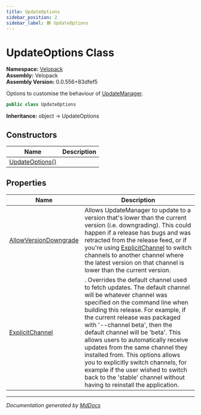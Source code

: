 ```yaml
---
title: UpdateOptions
sidebar_position: 2
sidebar_label: 🟦 UpdateOptions
---
```

<!--  
  <auto-generated>   
    The contents of this file were generated by a tool.  
    Changes to this file may be list if the file is regenerated  
  </auto-generated>   
-->

# UpdateOptions Class

**Namespace:** [Velopack](../index.md)  
**Assembly:** Velopack  
**Assembly Version:** 0.0.556+83dfef5

Options to customise the behaviour of [UpdateManager](../UpdateManager/index.md).

```csharp
public class UpdateOptions
```

**Inheritance:** object → UpdateOptions

## Constructors

| Name                                     | Description |
| ---------------------------------------- | ----------- |
| [UpdateOptions()](constructors/index.md) |             |

## Properties

| Name                                                         | Description                                                                                                                                                                                                                                                                                                                                                                                                                                                                                                                                                                                                                |
| ------------------------------------------------------------ | -------------------------------------------------------------------------------------------------------------------------------------------------------------------------------------------------------------------------------------------------------------------------------------------------------------------------------------------------------------------------------------------------------------------------------------------------------------------------------------------------------------------------------------------------------------------------------------------------------------------------- |
| [AllowVersionDowngrade](properties/AllowVersionDowngrade.md) | Allows UpdateManager to update to a version that's lower than the current version (i.e. downgrading). This could happen if a release has bugs and was retracted from the release feed, or if you're using [ExplicitChannel](properties/ExplicitChannel.md) to switch channels to another channel where the latest version on that  channel is lower than the current version.                                                                                                                                                                                                                                              |
| [ExplicitChannel](properties/ExplicitChannel.md)             | . Overrides the default channel used to fetch updates.              The default channel will be whatever channel was specified on the command line when building this release.              For example, if the current release was packaged with '\-\-channel beta', then the default channel will be 'beta'.             This allows users to automatically receive updates from the same channel they installed from. This options             allows you to explicitly switch channels, for example if the user wished to switch back to the 'stable' channel             without having to reinstall the application. |

___

*Documentation generated by [MdDocs](https://github.com/ap0llo/mddocs)*
